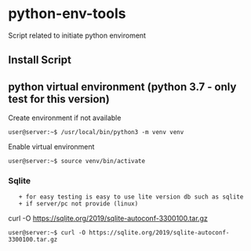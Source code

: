# python-env-tools
Script related to initiate python enviroment

## Install Script 

## python virtual environment (python 3.7 - only test for this version)
Create environment if not available
```console
user@server:~$ /usr/local/bin/python3 -m venv venv
```
Enable virtual environment
```console
user@server:~$ source venv/bin/activate
```

### Sqlite 
```
   + for easy testing is easy to use lite version db such as sqlite
   + if server/pc not provide (linux)
```
curl -O https://sqlite.org/2019/sqlite-autoconf-3300100.tar.gz

```console
user@server:~$ curl -O https://sqlite.org/2019/sqlite-autoconf-3300100.tar.gz
```
